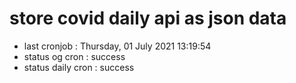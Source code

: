 # store covid daily api as json data

- last cronjob : Thursday, 01 July 2021 13:19:54
- status og cron : success
- status daily cron : success
      
      